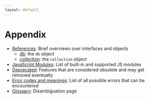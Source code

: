 ```yaml
---
layout: default
---
```

Appendix
========

- [References](appendix-references.html): Brief overviews over interfaces and objects
  - [db](appendix-references-dbobject.html): the `db` object
  - [collection](appendix-references-collection-object.html): the `collection` object
- [JavaScript Modules](appendix-java-script-modules.html): List of built-in and supported JS modules
- [Deprecated](appendix-deprecated.html): Features that are considered obsolete and may get removed eventually
- [Error codes and meanings](appendix-error-codes.html): List of all possible errors that can be encountered
- [Glossary](appendix-glossary.html): Disambiguation page